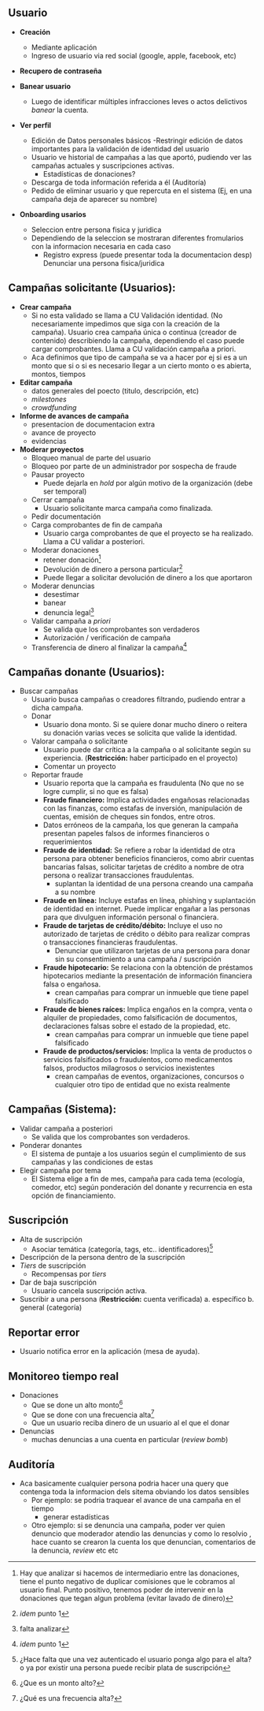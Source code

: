 ## Usuario
- **Creación**
    - Mediante aplicación
    - Ingreso de usuario via red social (google, apple, facebook, etc)
- **Recupero de contraseña**
- **Banear usuario**
    - Luego de identificar múltiples infracciones leves o actos delictivos _banear_ la cuenta.
- **Ver perfil**
    - Edición de Datos personales básicos
        -Restringir edición de datos importantes para la validación de identidad del usuario
    - Usuario ve historial de campañas a las que aportó, pudiendo ver las campañas actuales y suscripciones activas.
        - Estadísticas de donaciones?
    - Descarga de toda información referida a él (Auditoría)
    - Pedido de eliminar usuario y que repercuta en el sistema (Ej, en una campaña deja de aparecer su nombre)

- **Onboarding usarios**
    - Seleccion entre persona fisica y juridica
    - Dependiendo de la seleccion se mostraran diferentes fromularios con la informacion necesaria en cada caso
        - Registro express (puede presentar toda la documentacion desp)
Denunciar una persona fisica/juridica

## Campañas solicitante (Usuarios):
- **Crear campaña**
    -  Si no esta validado se llama a CU Validación identidad. (No necesariamente impedimos que siga con la creación de la campaña). Usuario crea campaña única o continua (creador de contenido) describiendo la campaña, dependiendo el caso puede cargar comprobantes. Llama a CU validación campaña a priori.
    - Aca definimos que tipo de campaña se va a hacer  por ej si es a un monto que si o si es necesario llegar a un cierto monto o es abierta, montos, tiempos 
- **Editar campaña**
    - datos generales del poecto (titulo, descripción, etc)
    - _milestones_
    - _crowdfunding_
- **Informe de avances de campaña**
    - presentacion de documentacion extra
    - avance de proyecto
    - evidencias
- **Moderar proyectos**
    - Bloqueo manual de parte del usuario
    - Bloqueo por parte de un administrador por sospecha de fraude
    - Pausar proyecto
        - Puede dejarla en _hold_ por algún motivo de la organización (debe ser temporal)
    - Cerrar campaña
        - Usuario solicitante marca campaña como finalizada.
    - Pedir documentación
    - Carga comprobantes de fin de campaña
        - Usuario carga comprobantes de que el proyecto se ha realizado. Llama a CU validar a posteriori.
    - Moderar donaciones
        - retener donación[^1]
        - Devolución de dinero a persona particular[^2]
        - Puede llegar a solicitar devolución de dinero a los que aportaron
    - Moderar denuncias
        - desestimar
        - banear
        - denuncia legal[^3]
    - Validar campaña a _priori_
        - Se valida que los comprobantes son verdaderos
        - Autorización / verificación de campaña
    - Transferencia de dinero al finalizar la campaña[^4]

## Campañas donante (Usuarios):
- Buscar campañas
    - Usuario busca campañas o creadores filtrando, pudiendo entrar a dicha campaña.
    - Donar
        - Usuario dona monto. Si se quiere donar mucho dinero o reitera su donación varias veces se solicita que valide la identidad.
    - Valorar campaña o solicitante
        - Usuario puede dar crítica a la campaña o al solicitante según su experiencia. (**Restricción:** haber participado en el proyecto)
        - Comentar un proyecto
    - Reportar fraude
        - Usuario reporta que la campaña es fraudulenta (No que no se logre cumplir, si no que es falsa)
        - **Fraude financiero:** Implica actividades engañosas relacionadas con las finanzas, como estafas de inversión, manipulación de cuentas, emisión de cheques sin fondos, entre otros.
        - Datos erróneos de la campaña, los que generan la campaña presentan papeles falsos de informes financieros o requerimientos
        - **Fraude de identidad:** Se refiere a robar la identidad de otra persona para obtener beneficios financieros, como abrir cuentas bancarias falsas, solicitar tarjetas de crédito a nombre de otra persona o realizar transacciones fraudulentas.
            - suplantan la identidad de una persona creando una campaña a su nombre
        - **Fraude en línea:** Incluye estafas en línea, phishing y suplantación de identidad en internet. Puede implicar engañar a las personas para que divulguen información personal o financiera.   
        - **Fraude de tarjetas de crédito/débito:** Incluye el uso no autorizado de tarjetas de crédito o débito para realizar compras o transacciones financieras fraudulentas.
            - Denunciar que utilizaron tarjetas de una persona para donar sin su consentimiento a una campaña / suscripción
        - **Fraude hipotecario:** Se relaciona con la obtención de préstamos hipotecarios mediante la presentación de información financiera falsa o engañosa.
            - crean campañas para comprar un inmueble que tiene papel falsificado
        - **Fraude de bienes raíces:** Implica engaños en la compra, venta o alquiler de propiedades, como falsificación de documentos, declaraciones falsas sobre el estado de la propiedad, etc. 
            - crean campañas para comprar un inmueble que tiene papel falsificado
        - **Fraude de productos/servicios:** Implica la venta de productos o servicios falsificados o fraudulentos, como medicamentos falsos, productos milagrosos o servicios inexistentes 
            - crean campañas de eventos, organizaciones, concursos o cualquier otro tipo de entidad que no exista realmente

## Campañas (Sistema):
- Validar campaña a posteriori
    - Se valida que los comprobantes son verdaderos.
- Ponderar donantes
    - El sistema de puntaje a los usuarios según el cumplimiento de sus campañas y las condiciones de estas
- Elegir campaña por tema
    - El Sistema elige a fin de mes, campaña para cada tema (ecología, comedor, etc) según ponderación del donante y recurrencia en esta opción de financiamiento.

## Suscripción
- Alta de suscripción
    - Asociar temática (categoría, tags, etc.. identificadores)[^5]
- Descripción de la persona dentro de la suscripción
- _Tiers_ de suscripción
    - Recompensas por _tiers_
- Dar de baja suscripción
    - Usuario cancela suscripción activa.
- Suscribir a una persona (**Restricción:** cuenta verificada)
	a. específico
	b. general (categoría)

## Reportar error
- Usuario notifica error en la aplicación (mesa de ayuda).

## Monitoreo tiempo real
- Donaciones
    - Que se done un alto monto[^6]
    - Que se done con una frecuencia alta[^7]
    - Que un usuario reciba dinero de un usuario al el que el donar
- Denuncias
    - muchas denuncias a una cuenta en particular (_review bomb_)

## Auditoría
- Aca basicamente cualquier persona podria hacer una query que contenga toda la     informacion dels sitema obviando los datos sensibles
    - Por ejemplo: se podria traquear el avance de una campaña en el tiempo
        - generar estadísticas
    - Otro ejemplo: si se denuncia una campaña, poder ver quien denuncio que moderador atendio las denuncias y como lo resolvio , hace cuanto se crearon la cuenta los que denuncian, comentarios de la denuncia, _review_ etc etc

[^1]: Hay que analizar si hacemos de intermediario entre las donaciones, tiene el punto negativo de duplicar comisiones que le cobramos al usuario final. Punto positivo, tenemos poder de intervenir en la donaciones que tegan algun problema (evitar lavado de dinero)

[^2]: _idem_ punto 1

[^3]: falta analizar

[^4]: _idem_ punto 1

[^5]: ¿Hace falta que una vez autenticado el usuario ponga algo para el alta? o ya por existir una persona puede recibir plata de suscripción

[^6]: ¿Que es un monto alto?

[^7]: ¿Qué es una frecuencia alta?
